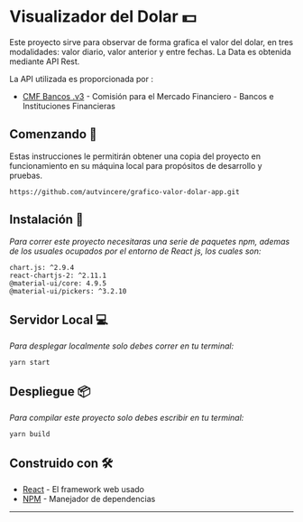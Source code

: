 # Visualizador del Dolar 💵

Este proyecto sirve para observar de forma grafica el valor del dolar, en tres modalidades: valor diario, valor anterior y entre fechas. La Data es obtenida mediante API Rest.

La API utilizada es proporcionada por :
* [CMF Bancos .v3](http://api.sbif.cl/index.html) - Comisión para el Mercado Financiero - Bancos e Instituciones Financieras


## Comenzando 🚀

Estas instrucciones le permitirán obtener una copia del proyecto en funcionamiento en su máquina local para propósitos de desarrollo y pruebas.

```
https://github.com/autvincere/grafico-valor-dolar-app.git
```


## Instalación 🔧

_Para correr este proyecto necesitaras una serie de paquetes npm, ademas de los usuales ocupados por el entorno de React js, los cuales son:_


```
chart.js: ^2.9.4
react-chartjs-2: ^2.11.1
@material-ui/core: 4.9.5
@material-ui/pickers: ^3.2.10
```

## Servidor Local 💻

_Para desplegar localmente solo debes correr en tu terminal:_

```
yarn start
```

## Despliegue 📦

_Para compilar este proyecto solo debes escribir en tu terminal:_
```
yarn build
```

## Construido con 🛠️

* [React](https://reactjs.org/) - El framework web usado
* [NPM](https://www.npmjs.com/) - Manejador de dependencias



---
